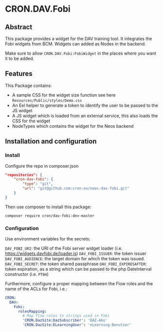 # CRON.DAV.Fobi

## Abstract

This package provides a widget for the DAV training tool. It integrates the Fobi widgets from BCM.
Widgets can added as Nodes in the backend.

Make sure to allow `CRON.DAV.Fobi:FobiWidget` in the places where you want it to be added.

## Features

This Package contains:
* A sample CSS for the widget size function see here ```Resources/Public/styles/Demo.css```
* An Eel helper to generate a token to identify the user to be passed to the JS widget
* A JS widget which is loaded from an external service, this also loads the CSS for the widget
* NodeTypes which contains the widget for the Neos backend

## Installation and configuration

### Install

Configure the repo in composer.json

```json
"repositories": {
    "cron-dav-fobi": {
        "type": "git",
        "url": "git@github.com:cron-eu/neos-dav-fobi.git"
    }
}
```

Then use composer to install this package:

```bash
composer require cron/dav-fobi:dev-master
```

### Configuration

Use environment variables for the secrets:

`DAV_FOBI_URI`: the URI of the Fobi server widget loader (i.e. https://widgets.davfobi.de/loader.js)
`DAV_FOBI_ISSUER`: the token issuer
`DAV_FOBI_AUDIENCE`: the target domain for which the token was issued.
`DAV_FOBI_SECRET`: the token shared passphrase
`DAV_FOBI_EXPIRESAFTER`: token expiration, as a string which can be passed to the php DateInterval constructor (i.e. `PT6H`)

Furthermore, configure a proper mapping between the Flow roles and the name of the ACLs for Fobi, i.e.:

```yaml
CRON:
  DAV:
    Fobi:
      rolesMapping:
        # Map flow roles to strings used in Fobi
        'CRON.DazSite:DazSubscriber': 'DAZ-Abo'
        'CRON.DazSite:ELearningUser': 'eLearning-Benutzer'
```
